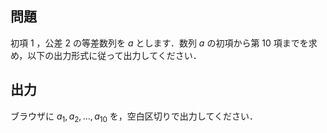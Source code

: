 ## 問題
初項 $1$ ，公差 $2$ の等差数列を $a$ とします．数列 $a$ の初項から第 $10$ 項までを求め，以下の出力形式に従って出力してください．

## 出力
ブラウザに $a_1, a_2, \ldots, a_{10}$ を，空白区切りで出力してください．
